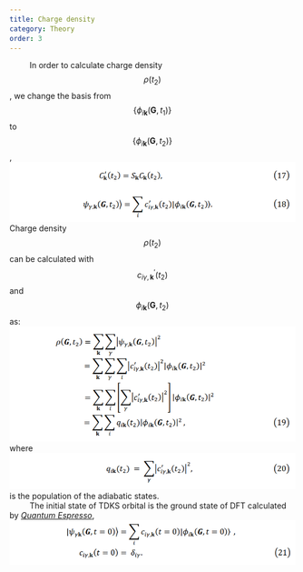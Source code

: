 ```yaml
---
title: Charge density
category: Theory
order: 3
---
```




&nbsp;&nbsp;&nbsp;&nbsp;&nbsp;&nbsp;&nbsp;&nbsp;<!--indentation-->
In order to calculate charge density $$\rho(t_2 )$$, we change the basis from $$\{  \phi_{i\mathbf{k}}(\mathbf{G},t_1) \} $$  to $$\{  \phi_{i\mathbf{k}}(\mathbf{G},t_2) \}$$ ,
![](/formula/2020/04/18-Theory/17.png)
Charge density $$\rho(t_2 )$$ can be calculated with $$c_{i\gamma,\mathbf{k}}^{'}(t_2) $$ and $$\phi_{i\mathbf{k}} (\mathbf{G},t_2 )  $$  as:
![](/formula/2020/04/18-Theory/19.png)
where
![](/formula/2020/04/18-Theory/20.png)
is the population of the adiabatic states.
<br>&nbsp;&nbsp;&nbsp;&nbsp;&nbsp;&nbsp;&nbsp;&nbsp;<!--indentation-->
The initial state of TDKS orbital is the ground state of DFT calculated by *[Quantum Espresso](https://www.quantum-espresso.org/)*, 
![](/formula/2020/04/18-Theory/21.png)